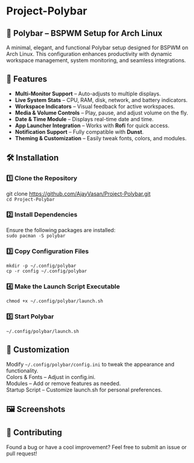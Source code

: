 # Project-Polybar
## 🚀 Polybar – BSPWM Setup for Arch Linux
A minimal, elegant, and functional Polybar setup designed for BSPWM on Arch Linux. This configuration enhances productivity with dynamic workspace management, system monitoring, and seamless integrations.

## 🎯 Features
- **Multi-Monitor Support** – Auto-adjusts to multiple displays.  
- **Live System Stats** – CPU, RAM, disk, network, and battery indicators.  
- **Workspace Indicators** – Visual feedback for active workspaces.  
- **Media & Volume Controls** – Play, pause, and adjust volume on the fly.    
- **Date & Time Module** – Displays real-time date and time.  
- **App Launcher Integration** – Works with **Rofi** for quick access.  
- **Notification Support** – Fully compatible with **Dunst**.  
- **Theming & Customization** – Easily tweak fonts, colors, and modules.   
## 🛠️ Installation
### 1️⃣ Clone the Repository
git clone https://github.com/AjayVasan/Project-Polybar.git  
`cd Project-Polybar`  

### 2️⃣ Install Dependencies
Ensure the following packages are installed:  
`sudo pacman -S polybar` 

### 3️⃣ Copy Configuration Files
`mkdir -p ~/.config/polybar`  
`cp -r config ~/.config/polybar`  

### 4️⃣ Make the Launch Script Executable
`chmod +x ~/.config/polybar/launch.sh`   

### 5️⃣ Start Polybar
`~/.config/polybar/launch.sh`  

## 🎨 Customization
Modify `~/.config/polybar/config.ini` to tweak the appearance and functionality.  
Colors & Fonts – Adjust in config.ini.  
Modules – Add or remove features as needed.  
Startup Script – Customize launch.sh for personal preferences.  
## 🖼️ Screenshots  

## 🤝 Contributing  
Found a bug or have a cool improvement? Feel free to submit an issue or pull request!  
